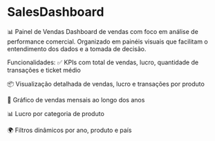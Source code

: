 # SalesDashboard

📊 Painel de Vendas
Dashboard de vendas com foco em análise de performance comercial. Organizado em painéis visuais que facilitam o entendimento dos dados e a tomada de decisão.

Funcionalidades:
✅ KPIs com total de vendas, lucro, quantidade de transações e ticket médio

📦 Visualização detalhada de vendas, lucro e transações por produto

📅 Gráfico de vendas mensais ao longo dos anos

📊 Lucro por categoria de produto

🌍 Filtros dinâmicos por ano, produto e país 




